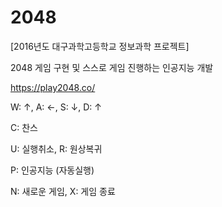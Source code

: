 # 2048
[2016년도 대구과학고등학교 정보과학 프로젝트]

2048 게임 구현 및 스스로 게임 진행하는 인공지능 개발

https://play2048.co/

W: ↑, A: ←, S: ↓, D: ↑

C: 찬스

U: 실행취소, R: 원상복귀

P: 인공지능 (자동실행)

N: 새로운 게임, X: 게임 종료
